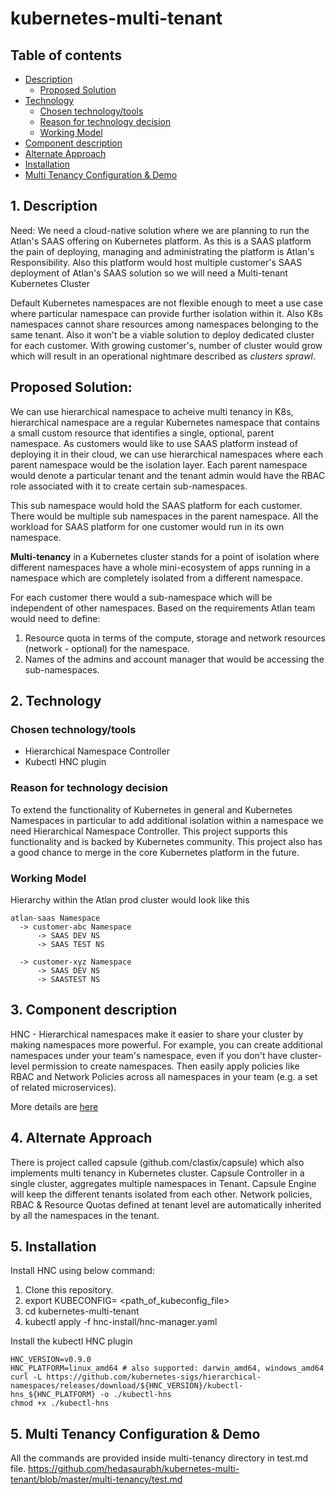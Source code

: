 # kubernetes-multi-tenant

## Table of contents
* [Description](#desc)
  * [Proposed Solution](#sol)
* [Technology](#Tech)
  * [Chosen technology/tools](#chosen)
  * [Reason for technology decision](#deci)
  * [Working Model](#model)
* [Component description](#component)
* [Alternate Approach](#approach)
* [Installation](#installation)
* [Multi Tenancy Configuration & Demo](#demo)

<a name="desc"/>

## 1. Description

Need: We need a cloud-native solution where we are planning to run the Atlan's SAAS offering on Kubernetes platform. As this is a SAAS platform the pain of deploying, managing and administrating the platform is Atlan's Responsibility. Also this platform would host multiple customer's SAAS deployment of Atlan's SAAS solution so we will need a Multi-tenant Kubernetes Cluster 

Default Kubernetes namespaces are not flexible enough to meet a use case where particular namespace can provide further isolation within it. Also K8s namespaces cannot share resources among namespaces belonging to the same tenant. Also it won't be a viable solution to deploy dedicated cluster for each customer. With growing customer's, number of cluster would grow which will result in an operational nightmare described as _clusters sprawl_.

<a name="sol"/>

## Proposed Solution:

We can use hierarchical namespace to acheive multi tenancy in K8s, hierarchical namespace are a regular Kubernetes namespace that contains a small custom resource that identifies a single, optional, parent namespace. 
As customers would like to use SAAS platform instead of deploying it in their cloud, we can use hierarchical namespaces where each parent namespace would be the isolation layer. Each parent namespace would denote a particular tenant and the tenant admin would have the RBAC role associated with it to create certain sub-namespaces. 

This sub namespace would hold the SAAS platform for each customer. There would be multiple sub namespaces in the parent namespace. All the workload for SAAS platform for one customer would run in its own namespace.

__Multi-tenancy__ in a Kubernetes cluster stands  for a point of isolation where different namespaces have a whole mini-ecosystem of apps running in a namespace which are completely isolated from a different namespace.

For each customer there would a sub-namespace which will be independent of other namespaces. Based on the requirements Atlan team would need to define:
1. Resource quota in terms of the compute, storage and network resources (network - optional) for the namespace.
2. Names of the admins and account manager that would be accessing the sub-namespaces.

<a name="Tech"/>

## 2. Technology

<a name="chosen"/>

### Chosen technology/tools

* Hierarchical Namespace Controller
* Kubectl HNC plugin

<a name="deci"/>

### Reason for technology decision

To extend the functionality of Kubernetes in general and Kubernetes Namespaces in particular to add additional isolation within a namespace we need Hierarchical Namespace Controller.
This project supports this functionality and is backed by Kubernetes community. This project also has a good chance to merge in the core Kubernetes platform in the future.

<a name="model"/>

### Working Model

Hierarchy within the Atlan prod cluster would look like this

```
atlan-saas Namespace
  -> customer-abc Namespace
	  -> SAAS DEV NS
	  -> SAAS TEST NS

  -> customer-xyz Namespace
	  -> SAAS DEV NS
	  -> SAASTEST NS
```

<a name="component"/>

## 3. Component description


HNC - Hierarchical namespaces make it easier to share your cluster by making namespaces more powerful. For example, you can create additional namespaces under your team's namespace, even if you don't have cluster-level permission to create namespaces.
Then easily apply policies like RBAC and Network Policies across all namespaces in your team (e.g. a set of related microservices).

More details are [here](https://github.com/kubernetes-sigs/hierarchical-namespaces/blob/master/docs/user-guide/concepts.md)

<a name="approach"/>

## 4. Alternate Approach

There is project called capsule (github.com/clastix/capsule) which also implements multi tenancy in Kubernetes cluster. Capsule Controller in a single cluster, aggregates multiple namespaces in Tenant. Capsule Engine will keep the different tenants isolated from each other. Network policies, RBAC & Resource Quotas defined at tenant level are automatically inherited by all the namespaces in the tenant.

<a name="installation"/>

## 5. Installation

Install HNC using below command:
1. Clone this repository.
2. export KUBECONFIG= <path_of_kubeconfig_file>
3. cd kubernetes-multi-tenant
4. kubectl apply -f hnc-install/hnc-manager.yaml

Install the kubectl HNC plugin
```
HNC_VERSION=v0.9.0
HNC_PLATFORM=linux_amd64 # also supported: darwin_amd64, windows_amd64
curl -L https://github.com/kubernetes-sigs/hierarchical-namespaces/releases/download/${HNC_VERSION}/kubectl-hns_${HNC_PLATFORM} -o ./kubectl-hns
chmod +x ./kubectl-hns
```

<a name="demo"/>

## 5. Multi Tenancy Configuration & Demo

All the commands are provided inside multi-tenancy directory in test.md file.
https://github.com/hedasaurabh/kubernetes-multi-tenant/blob/master/multi-tenancy/test.md



